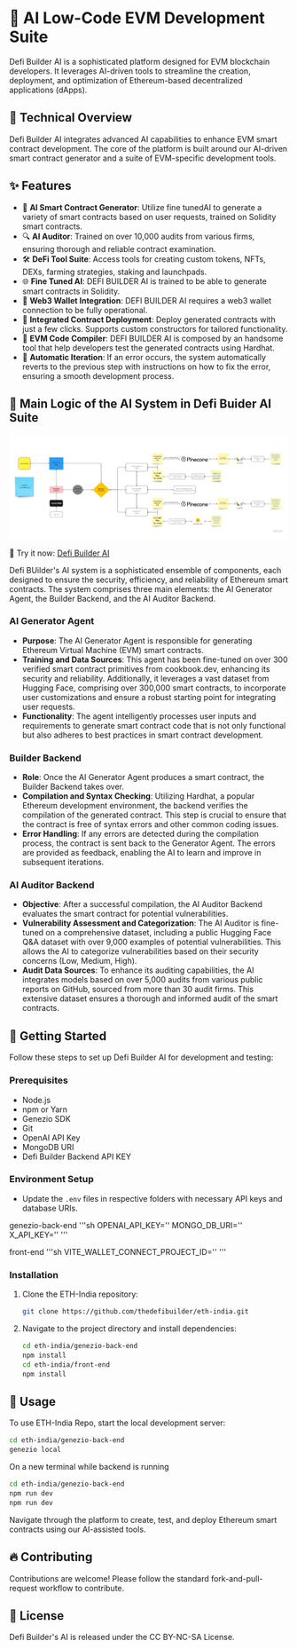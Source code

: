 # 🚀 AI Low-Code EVM Development Suite

Defi Builder AI is a sophisticated platform designed for EVM blockchain developers. It leverages AI-driven tools to streamline the creation, deployment, and optimization of Ethereum-based decentralized applications (dApps).

## 🤖 Technical Overview

Defi Builder AI integrates advanced AI capabilities to enhance EVM smart contract development. The core of the platform is built around our AI-driven smart contract generator and a suite of EVM-specific development tools.

## ✨ Features

- 🤖 **AI Smart Contract Generator**: Utilize fine tunedAI to generate a variety of smart contracts based on user requests, trained on Solidity smart contracts.
- 🔍 **AI Auditor**: Trained on over 10,000 audits from various firms, ensuring thorough and reliable contract examination.
- 🛠️ **DeFi Tool Suite**: Access tools for creating custom tokens, NFTs, DEXs, farming strategies, staking and launchpads.
- 🌐 **Fine Tuned AI**: DEFI BUILDER AI is trained to be able to generate smart contracts in Solidity.
- 🏦 **Web3 Wallet Integration**: DEFI BUILDER AI requires a web3 wallet connection to be fully operational.
- 🚀 **Integrated Contract Deployment**: Deploy generated contracts with just a few clicks. Supports custom constructors for tailored functionality.
- 🌉 **EVM Code Compiler**: DEFI BUILDER AI is composed by an handsome tool that help developers test the generated contracts using Hardhat.
- 🔄 **Automatic Iteration**: If an error occurs, the system automatically reverts to the previous step with instructions on how to fix the error, ensuring a smooth development process.

## 🧠 Main Logic of the AI System in Defi Buider AI Suite

![TechStack Scheme](./training-data/data-logic.jpg 'Architecture')

🚀 Try it now: [Defi Builder AI](https://areon.defibuilder.com)

Defi BUilder's AI system is a sophisticated ensemble of components, each designed to ensure the security, efficiency, and reliability of Ethereum smart contracts. The system comprises three main elements: the AI Generator Agent, the Builder Backend, and the AI Auditor Backend.

### AI Generator Agent

- **Purpose**: The AI Generator Agent is responsible for generating Ethereum Virtual Machine (EVM) smart contracts.
- **Training and Data Sources**: This agent has been fine-tuned on over 300 verified smart contract primitives from cookbook.dev, enhancing its security and reliability. Additionally, it leverages a vast dataset from Hugging Face, comprising over 300,000 smart contracts, to incorporate user customizations and ensure a robust starting point for integrating user requests.
- **Functionality**: The agent intelligently processes user inputs and requirements to generate smart contract code that is not only functional but also adheres to best practices in smart contract development.

### Builder Backend

- **Role**: Once the AI Generator Agent produces a smart contract, the Builder Backend takes over.
- **Compilation and Syntax Checking**: Utilizing Hardhat, a popular Ethereum development environment, the backend verifies the compilation of the generated contract. This step is crucial to ensure that the contract is free of syntax errors and other common coding issues.
- **Error Handling**: If any errors are detected during the compilation process, the contract is sent back to the Generator Agent. The errors are provided as feedback, enabling the AI to learn and improve in subsequent iterations.

### AI Auditor Backend

- **Objective**: After a successful compilation, the AI Auditor Backend evaluates the smart contract for potential vulnerabilities.
- **Vulnerability Assessment and Categorization**: The AI Auditor is fine-tuned on a comprehensive dataset, including a public Hugging Face Q&A dataset with over 9,000 examples of potential vulnerabilities. This allows the AI to categorize vulnerabilities based on their security concerns (Low, Medium, High).
- **Audit Data Sources**: To enhance its auditing capabilities, the AI integrates models based on over 5,000 audits from various public reports on GitHub, sourced from more than 30 audit firms. This extensive dataset ensures a thorough and informed audit of the smart contracts.

## 🚀 Getting Started

Follow these steps to set up Defi Builder AI for development and testing:

### Prerequisites

- Node.js
- npm or Yarn
- Genezio SDK
- Git
- OpenAI API Key
- MongoDB URI
- Defi Builder Backend API KEY

### Environment Setup

- Update the `.env` files in respective folders with necessary API keys and database URIs.

genezio-back-end
'''sh
OPENAI_API_KEY=''
MONGO_DB_URI=''
X_API_KEY=''
'''

front-end
'''sh
VITE_WALLET_CONNECT_PROJECT_ID=''
'''

### Installation

1. Clone the ETH-India repository:

   ```sh
   git clone https://github.com/thedefibuilder/eth-india.git
   ```

2. Navigate to the project directory and install dependencies:

   ```sh
   cd eth-india/genezio-back-end
   npm install
   cd eth-india/front-end
   npm install
   ```

## 📝 Usage

To use ETH-India Repo, start the local development server:

```sh
cd eth-india/genezio-back-end
genezio local
```

On a new terminal while backend is running

```sh
cd eth-india/genezio-back-end
npm run dev
npm run dev
```

Navigate through the platform to create, test, and deploy Ethereum smart contracts using our AI-assisted tools.

## 🔥 Contributing

Contributions are welcome! Please follow the standard fork-and-pull-request workflow to contribute.

## 🧾 License

Defi Builder's AI is released under the CC BY-NC-SA License.
